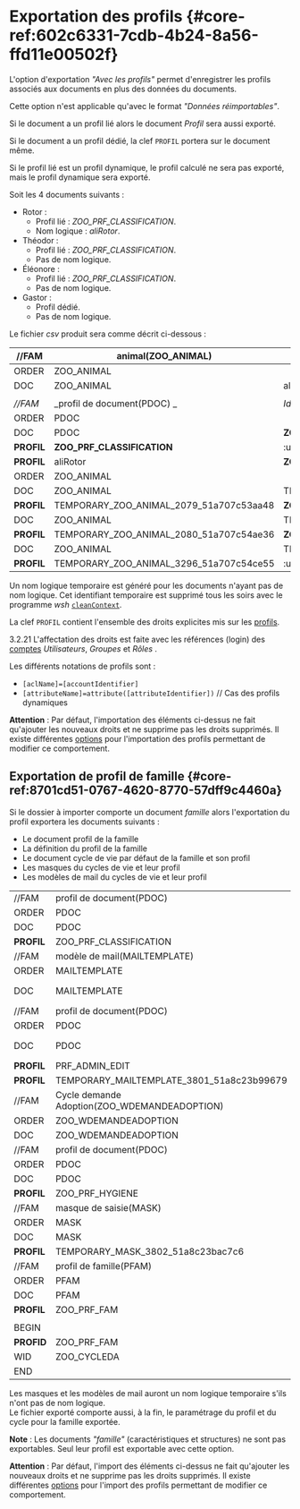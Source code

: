 # Exportation des profils  {#core-ref:602c6331-7cdb-4b24-8a56-ffd11e00502f}

L'option d'exportation _"Avec les profils"_ permet d'enregistrer les profils
associés aux documents en plus des données du documents.

Cette option n'est applicable qu'avec le format _"Données réimportables"_.

Si le document a un profil lié alors le document _Profil_ sera aussi exporté.

Si le document a un profil dédié, la clef `PROFIL` portera sur le document même.

Si le profil lié est un profil dynamique, le profil calculé ne sera pas exporté,
mais le profil dynamique sera exporté.

Soit les 4 documents suivants :

*   Rotor :
    *   Profil lié : _ZOO_PRF_CLASSIFICATION_.
    *   Nom logique : _aliRotor_.
*   Théodor :
    *   Profil lié : _ZOO_PRF_CLASSIFICATION_.
    *   Pas de nom logique.
*   Éléonore :
    *   Profil lié : _ZOO_PRF_CLASSIFICATION_.
    *   Pas de nom logique.
*   Gastor :
    *   Profil dédié.
    *   Pas de nom logique.

Le fichier _csv_ produit sera comme décrit ci-dessous :

|   //FAM    |            animal(ZOO_ANIMAL)           |               Identifiant               |  Dossier  |          nom          |         espèce        |         classe        |                            |
| ---------- | --------------------------------------- | --------------------------------------- | --------- | --------------------- | --------------------- | --------------------- | -------------------------- |
| ORDER      | ZOO_ANIMAL                              |                                         |           | an_nom                | an_espece             | an_classe             |                            |
| DOC        | ZOO_ANIMAL                              | aliRotor                                |           | Rotor                 | ZOO_ESP_ALLI          | Reptilia              |                            |
|            |                                         |                                         |           |                       |                       |                       |                            |
| _//FAM_    | _profil de document(PDOC) _             | _Identifiant_                           | _Dossier_ | _titre_               | _description _        | _family id_           | _famille_                  |
| ORDER      | PDOC                                    |                                         |           | ba_title              | prf_desc              | dpdoc_famid           | dpdoc_fam                  |
| DOC        | PDOC                                    | __ZOO_PRF_CLASSIFICATION__              |           | Classification        |                       |                       |                            |
| __PROFIL__ | __ZOO_PRF_CLASSIFICATION__              | :useAccount                             |           | view=role_vetérinaire | edit=role_vetérinaire | view=role_surveillant | view=attribute(an_gardien) |
| __PROFIL__ | aliRotor                                | __ZOO_PRF_CLASSIFICATION__              |           |                       |                       |                       |                            |
| ORDER      | ZOO_ANIMAL                              |                                         |           | an_nom                | an_espece             | an_classe             |                            |
| DOC        | ZOO_ANIMAL                              | TEMPORARY_ZOO_ANIMAL_2079_51a707c53aa48 |           | Théodor               | ZOO_ESP_ALLI          | Reptilia              |                            |
| __PROFIL__ | TEMPORARY_ZOO_ANIMAL_2079_51a707c53aa48 | __ZOO_PRF_CLASSIFICATION__              |           |                       |                       |                       |                            |
| DOC        | ZOO_ANIMAL                              | TEMPORARY_ZOO_ANIMAL_2080_51a707c54ae36 |           | Éléonore              | ZOO_ESP_ALLI          | Reptilia              |                            |
| __PROFIL__ | TEMPORARY_ZOO_ANIMAL_2080_51a707c54ae36 | __ZOO_PRF_CLASSIFICATION__              |           |                       |                       |                       |                            |
| DOC        | ZOO_ANIMAL                              | TEMPORARY_ZOO_ANIMAL_3296_51a707c54ce55 |           | Gastor                | ZOO_ESP_ALLI          | Reptilia              |                            |
| __PROFIL__ | TEMPORARY_ZOO_ANIMAL_3296_51a707c54ce55 | :useAccount                             |           | view=role_surveillant | view=role_vetérinaire | edit=role_vetérinaire |                            |

Un nom logique temporaire est généré pour les documents n'ayant pas de nom
logique. Cet identifiant temporaire est supprimé tous les soirs avec le
programme _wsh_ [`cleanContext`][cleancontext].

La clef `PROFIL` contient l'ensemble des droits explicites mis sur les
[profils][profilage].

<span class="flag from release inline">3.2.21</span> L'affectation des droits
est faite avec les références (login) des [comptes][userid] _Utilisateurs_,
_Groupes_ et _Rôles_ .

Les différents notations de profils sont :

*   `[aclName]=[accountIdentifier]`
*   `[attributeName]=attribute([attributeIdentifier])` // Cas des profils dynamiques

**Attention** : Par défaut, l'importation des éléments ci-dessus ne fait
qu'ajouter les nouveaux droits et ne supprime pas les droits supprimés. Il
existe différentes [options][options_profil_import] pour l'importation des
profils permettant de  modifier ce comportement.

## Exportation de profil de famille {#core-ref:8701cd51-0767-4620-8770-57dff9c4460a}

Si le dossier à importer comporte un document _famille_ alors l'exportation du
profil exportera les documents suivants :

*   Le document profil de la famille 
*   La définition du profil de la famille
*   Le document cycle de vie par défaut de la famille et son profil
*   Les masques du cycles de vie et leur profil
*   Les modèles de mail du cycles de vie et leur profil

|            |                                              |                                           |         |                   |                                      |
| ---------- | -------------------------------------------- | ----------------------------------------- | ------- | ----------------- | ------------------------------------ |
| //FAM      | profil de document(PDOC)                     | Identifiant                               | Dossier | titre             | description                          |
| ORDER      | PDOC                                         |                                           |         | ba_title          | prf_desc                             |
| DOC        | PDOC                                         | ZOO_PRF_CLASSIFICATION                    |         | Classification    |                                      |
| __PROFIL__ | ZOO_PRF_CLASSIFICATION                       | :useAccount                               |         | view=gadmin       | viewacl=gadmin                       |
| //FAM      | modèle de mail(MAILTEMPLATE)                 | Identifiant                               | Dossier | Titre             | Famille                              |
| ORDER      | MAILTEMPLATE                                 |                                           |         | tmail_title       | tmail_family                         |
| DOC        | MAILTEMPLATE                                 | TEMPORARY_MAILTEMPLATE_3801_51a8c23b99679 |         | Couriel rédacteur | ZOO_DEMANDEADOPTION                  |
| //FAM      | profil de document(PDOC)                     | Identifiant                               | Dossier | titre             | description                          |
| ORDER      | PDOC                                         |                                           |         | ba_title          | prf_desc                             |
| DOC        | PDOC                                         | PRF_ADMIN_EDIT                            |         | Administration    | lecture seule sauf pour groupe admin |
| __PROFIL__ | PRF_ADMIN_EDIT                               | :useAccount                               |         | view=all          | edit=gadmin                          |
| __PROFIL__ | TEMPORARY_MAILTEMPLATE_3801_51a8c23b99679    | PRF_ADMIN_EDIT                            |         |                   |                                      |
| //FAM      | Cycle demande Adoption(ZOO_WDEMANDEADOPTION) | Identifiant                               | Dossier | titre             | description                          |
| ORDER      | ZOO_WDEMANDEADOPTION                         |                                           |         | ba_title          | wf_desc                              |
| DOC        | ZOO_WDEMANDEADOPTION                         | ZOO_CYCLEDA                               |         | Défaut            |                                      |
| //FAM      | profil de document(PDOC)                     | Identifiant                               | Dossier | titre             | description                          |
| ORDER      | PDOC                                         |                                           |         | ba_title          | prf_desc                             |
| DOC        | PDOC                                         | ZOO_PRF_HYGIENE                           |         | Hygiène           |                                      |
| __PROFIL__ | ZOO_PRF_HYGIENE                              | :useAccount                               |         | view=gadmin       | viewacl=gadmin                       |
| //FAM      | masque de saisie(MASK)                       | Identifiant                               | Dossier | titre             | Famille                              |
| ORDER      | MASK                                         |                                           |         | ba_title          | msk_famid                            |
| DOC        | MASK                                         | TEMPORARY_MASK_3802_51a8c23bac7c6         |         | Initialisé        | ZOO_DEMANDEADOPTION                  |
| __PROFIL__ | TEMPORARY_MASK_3802_51a8c23bac7c6            | PRF_ADMIN_EDIT                            |         |                   |                                      |
| //FAM      | profil de famille(PFAM)                      | Identifiant                               | Dossier | titre             | description                          |
| ORDER      | PFAM                                         |                                           |         | ba_title          | prf_desc                             |
| DOC        | PFAM                                         | ZOO_PRF_FAM                               |         | Profil Zoo        | Pour les familles du zoo             |
| __PROFIL__ | ZOO_PRF_FAM                                  | :useAccount                               |         | edit=gadmin       | viewacl=gadmin                       |
|            |                                              |                                           |         |                   |                                      |
| BEGIN      |                                              |                                           |         |                   | ZOO_DEMANDEADOPTION                  |
| __PROFID__ | ZOO_PRF_FAM                                  |                                           |         |                   |                                      |
| WID        | ZOO_CYCLEDA                                  |                                           |         |                   |                                      |
| END        |                                              |                                           |         |                   |                                      |

Les masques et les modèles de mail auront un nom logique temporaire s'ils n'ont
pas de nom logique.  
Le fichier exporté comporte aussi, à la fin, le paramétrage du profil et du
cycle pour la famille exportée.

**Note** : Les documents _"famille"_ (caractéristiques et structures) ne sont
 pas exportables. Seul leur profil est exportable avec cette option.

**Attention** : Par défaut, l'import des éléments ci-dessus ne fait qu'ajouter les nouveaux droits et ne supprime
pas les droits supprimés. Il existe différentes [options][options_profil_import] pour l'import des profils permettant de
 modifier ce comportement.

<!-- links -->
[profilage]: #core-ref:ce576351-dbe6-45d1-8097-f9573502b651
[options_profil_import]: #core-ref:2ec1ae6f-4b2a-4bc2-a100-4e5873538bb5
[cleancontext]:  #core-ref:100b123b-da1a-45b4-848b-0622f3e09a40
[userid]:        #core-ref:4842d6c2-f88d-41d9-aa30-04437ffdb67e